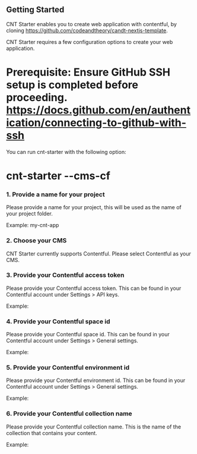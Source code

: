 ## Getting Started

CNT Starter enables you to create web application with contentful, by cloning https://github.com/codeandtheory/candt-nextjs-template.

CNT Starter requires a few configuration options to create your web application.

# Prerequisite: Ensure GitHub SSH setup is completed before proceeding. https://docs.github.com/en/authentication/connecting-to-github-with-ssh

You can run cnt-starter with the following option:

# cnt-starter --cms-cf

### 1. Provide a name for your project

Please provide a name for your project, this will be used as the name of your project folder.

Example: my-cnt-app

### 2. Choose your CMS

CNT Starter currently supports Contentful. Please select Contentful as your CMS.

### 3. Provide your Contentful access token

Please provide your Contentful access token. This can be found in your Contentful account under Settings > API keys.

Example: <your access token>

### 4. Provide your Contentful space id

Please provide your Contentful space id. This can be found in your Contentful account under Settings > General settings.

Example: <your space id>

### 5. Provide your Contentful environment id

Please provide your Contentful environment id. This can be found in your Contentful account under Settings > General settings.

Example: <your environment id>

### 6. Provide your Contentful collection name

Please provide your Contentful collection name. This is the name of the collection that contains your content.

Example: <your collection name>

